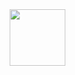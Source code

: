<div id="header" align="center">
  <img src="https://media.giphy.com/media/5Zesu5VPNGJlm/giphy.gif" width="100"/>
</div>
